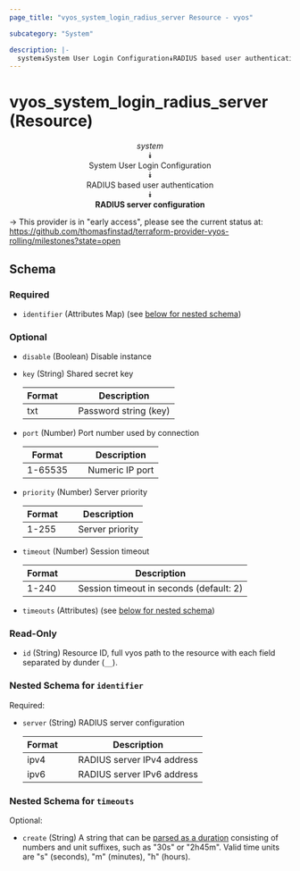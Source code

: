 ```yaml
---
page_title: "vyos_system_login_radius_server Resource - vyos"

subcategory: "System"

description: |- 
  system⯯System User Login Configuration⯯RADIUS based user authentication⯯RADIUS server configuration
---
```


# vyos_system_login_radius_server (Resource)
<center>

*system*  
⯯  
System User Login Configuration  
⯯  
RADIUS based user authentication  
⯯  
**RADIUS server configuration**


</center>

-> This provider is in "early access", please see the current status at: https://github.com/thomasfinstad/terraform-provider-vyos-rolling/milestones?state=open

## Schema

### Required

- `identifier` (Attributes Map) (see [below for nested schema](#nestedatt--identifier))

### Optional

- `disable` (Boolean) Disable instance
- `key` (String) Shared secret key

    |Format  &emsp;|Description            |
    |----------|-------------------------|
    |txt     &emsp;|Password string (key)  |
- `port` (Number) Port number used by connection

    |Format   &emsp;|Description      |
    |-----------|-------------------|
    |1-65535  &emsp;|Numeric IP port  |
- `priority` (Number) Server priority

    |Format  &emsp;|Description      |
    |----------|-------------------|
    |1-255   &emsp;|Server priority  |
- `timeout` (Number) Session timeout

    |Format  &emsp;|Description                              |
    |----------|-------------------------------------------|
    |1-240   &emsp;|Session timeout in seconds (default: 2)  |
- `timeouts` (Attributes) (see [below for nested schema](#nestedatt--timeouts))

### Read-Only

- `id` (String) Resource ID, full vyos path to the resource with each field separated by dunder (`__`).

<a id="nestedatt--identifier"></a>
### Nested Schema for `identifier`

Required:

- `server` (String) RADIUS server configuration

    |Format  &emsp;|Description                 |
    |----------|------------------------------|
    |ipv4    &emsp;|RADIUS server IPv4 address  |
    |ipv6    &emsp;|RADIUS server IPv6 address  |


<a id="nestedatt--timeouts"></a>
### Nested Schema for `timeouts`

Optional:

- `create` (String) A string that can be [parsed as a duration](https://pkg.go.dev/time#ParseDuration) consisting of numbers and unit suffixes, such as &#34;30s&#34; or &#34;2h45m&#34;. Valid time units are &#34;s&#34; (seconds), &#34;m&#34; (minutes), &#34;h&#34; (hours).  
